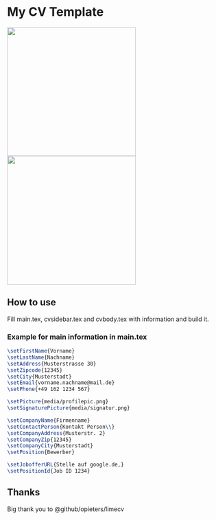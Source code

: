 # My CV Template

<!--
command to convert a pdf page to png
convert -density 200 main.pdf\[\0] -quality 100 -background white -flatten coverletter.png
-->

<div>
  <img src="https://github.com/nidzov/nidzocv/blob/master/media/coverletter.png" alt-="cv example" width="300px"/>
  <img src="https://github.com/nidzov/nidzocv/blob/master/media/cv.png" alt-="coverletter example" width="300px"/>
</div>

## How to use

Fill main.tex, cvsidebar.tex and cvbody.tex with information and build it.

### Example for main information in main.tex

```latex
\setFirstName{Vorname}
\setLastName{Nachname}
\setAddress{Musterstrasse 30}
\setZipcode{12345}
\setCity{Musterstadt}
\setEmail{vorname.nachname@mail.de}
\setPhone{+49 162 1234 567}

\setPicture{media/profilepic.png}
\setSignaturePicture{media/signatur.png}

\setCompanyName{Firmenname}
\setContactPerson{Kontakt Person\\}
\setCompanyAddress{Musterstr. 2}
\setCompanyZip{12345}
\setCompanyCity{Musterstadt}
\setPosition{Bewerber}

\setJobofferURL{Stelle auf google.de,}
\setPositionId{Job ID 1234}
```
## Thanks

Big thank you to @github/opieters/limecv
